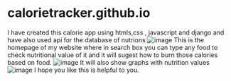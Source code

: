 # calorietracker.github.io
I have created this calorie app using htmls,css , javascript and django and have also used api for the database of nutrions 
![image](https://github.com/Jamadar01/calorietracker.github.io/assets/112646201/14e073cf-36f3-41b7-9b1a-4ac092500c13)
This is the homepage of my website where in search box you can type any food to check nutritional value of it and it will sugest how to burn those calories based on food.
![image](https://github.com/Jamadar01/calorietracker.github.io/assets/112646201/6d3aee37-6e4c-4b5b-b1e6-c3d1604b9f56)
It will also show graphs with nutrition values
![image](https://github.com/Jamadar01/calorietracker.github.io/assets/112646201/aa5cdf22-1ae1-4ba8-b0bb-8ee0e0b25b77)
I hope you like this is helpful to you.


